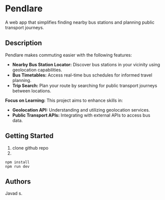 # Pendlare 

A web app that simplifies finding nearby bus stations and planning public transport journeys. 

## Description

Pendlare makes commuting easier with the following features:

* **Nearby Bus Station Locator:**  Discover bus stations in your vicinity using geolocation capabilities.
* **Bus Timetables:** Access real-time bus schedules for informed travel planning.
* **Trip Search:** Plan your route by searching for public transport journeys between locations.

**Focus on Learning:** This project aims to enhance skills in:

* **Geolocation API:** Understanding and utilizing geolocation services.
* **Public Transport APIs:**  Integrating with external APIs to access bus data.

## Getting Started

1. clone github repo
2. 


```
npm install
npm run dev
```



## Authors

Javad s.
